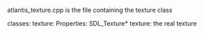 atlantis_texture.cpp is the file containing the texture class

classes:
    texture:
        Properties:
            SDL_Texture* texture: the real texture
